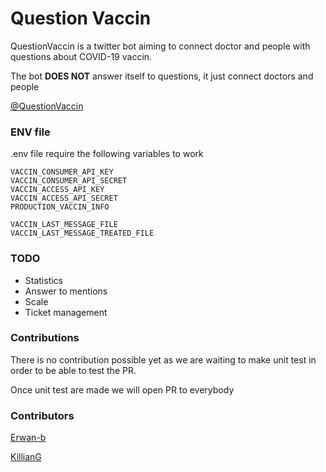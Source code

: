 # Question Vaccin

QuestionVaccin is a twitter bot aiming to connect doctor and people with questions about COVID-19 vaccin.

The bot **DOES NOT** answer itself to questions, it just connect doctors and people

[@QuestionVaccin](https://twitter.com/questionvaccin)

### ENV file

.env file require the following variables to work

```
VACCIN_CONSUMER_API_KEY
VACCIN_CONSUMER_API_SECRET
VACCIN_ACCESS_API_KEY
VACCIN_ACCESS_API_SECRET
PRODUCTION_VACCIN_INFO

VACCIN_LAST_MESSAGE_FILE
VACCIN_LAST_MESSAGE_TREATED_FILE
```

### TODO

- Statistics
- Answer to mentions
- Scale
- Ticket management

### Contributions

There is no contribution possible yet as we are waiting to make unit test in order to be able to test the PR.

Once unit test are made we will open PR to everybody

### Contributors

[Erwan-b](https://github.com/erwan-b)

[KillianG](https://github.com/KillianG)
